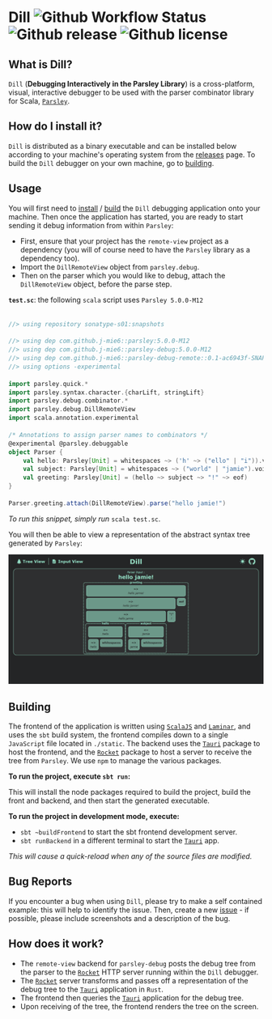 # Dill ![Github Workflow Status](https://img.shields.io/github/actions/workflow/status/j-mie6/parsley-debug-app/dill-ci.yml?branch=main) ![Github release](https://img.shields.io/github/v/release/j-mie6/parsley-debug-app) ![Github license](https://img.shields.io/github/license/j-mie6/parsley-debug-app) 


## What is Dill?

`Dill` (**Debugging Interactively in the Parsley Library**) is a cross-platform, visual, interactive debugger to be used with the parser combinator library for Scala, [`Parsley`](https://github.com/j-mie6/parsley).


## How do I install it?

`Dill` is distributed as a binary executable and can be installed below according to your machine's operating system from the [releases](https://github.com/j-mie6/parsley-debug-app/releases/) page.
To build the `Dill` debugger on your own machine, go to [building](#building).


## Usage

You will first need to [install](#how-do-i-install-it) / [build](#building) the `Dill` debugging application onto your machine. Then once the application has started, you are ready to start sending it debug information from within `Parsley`:

- First, ensure that your project has the `remote-view` project as a dependency (you will of course need to have the `Parsley` library as a dependency too).
- Import the `DillRemoteView` object from `parsley.debug`.
- Then on the parser which you would like to debug, attach the `DillRemoteView` object, before the parse step.

**`test.sc`**: the following `scala` script uses `Parsley 5.0.0-M12`

```scala

//> using repository sonatype-s01:snapshots

//> using dep com.github.j-mie6::parsley:5.0.0-M12
//> using dep com.github.j-mie6::parsley-debug:5.0.0-M12 
//> using dep com.github.j-mie6::parsley-debug-remote::0.1-ac6943f-SNAPSHOT
//> using options -experimental

import parsley.quick.*
import parsley.syntax.character.{charLift, stringLift}
import parsley.debug.combinator.*
import parsley.debug.DillRemoteView
import scala.annotation.experimental

/* Annotations to assign parser names to combinators */ 
@experimental @parsley.debuggable 
object Parser {
    val hello: Parsley[Unit] = whitespaces ~> ('h' ~> ("ello" | "i")).void <~ whitespaces
    val subject: Parsley[Unit] = whitespaces ~> ("world" | "jamie").void <~ whitespaces
    val greeting: Parsley[Unit] = (hello ~> subject ~> "!" ~> eof)
}

Parser.greeting.attach(DillRemoteView).parse("hello jamie!")

```

_To run this snippet, simply run_ `scala test.sc`.

You will then be able to view a representation of the abstract syntax tree generated by `Parsley`:

![Debugging "hello jamie!"](readme/images/DillHelloJamie.png)


## Building

The frontend of the application is written using [`ScalaJS`](https://www.scala-js.org/) and [`Laminar`](https://laminar.dev/), and uses the `sbt` build system, the frontend compiles down to a single `JavaScript` file located in `./static`. The backend uses the [`Tauri`](https://v2.tauri.app/) package to host the frontend, and the [`Rocket`](https://rocket.rs/) package to host a server to receive the tree from `Parsley`. We use `npm` to manage the various packages.

**To run the project, execute `sbt run`:**

This will install the node packages required to build the project, build the front and backend, and then start the generated executable.

**To run the project in development mode, execute:**
- `sbt ~buildFrontend` to start the sbt frontend development server.
- `sbt runBackend` in a different terminal to start the [`Tauri`](https://v2.tauri.app/) app.

_This will cause a quick-reload when any of the source files are modified._


## Bug Reports

If you encounter a bug when using `Dill`, please try to make a self contained example: this will help to identify the issue.
Then, create a new [issue](https://github.com/j-mie6/parsley-debug-app/issues) - if possible, please include screenshots and a description of the bug.


## How does it work?

- The `remote-view` backend for `parsley-debug` posts the debug tree from the parser to the [`Rocket`](https://rocket.rs/) HTTP server running within the `Dill` debugger.
- The [`Rocket`](https://rocket.rs/) server transforms and passes off a representation of the debug tree to the [`Tauri`](https://v2.tauri.app/) application in `Rust`.
- The frontend then queries the [`Tauri`](https://v2.tauri.app/) application for the debug tree.
- Upon receiving of the tree, the frontend renders the tree on the screen.
